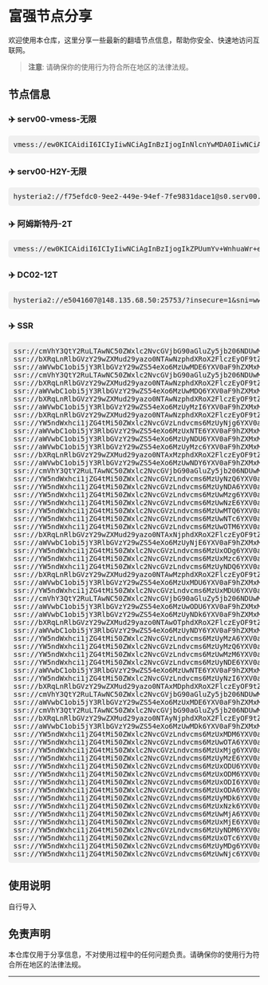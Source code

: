 # 富强节点分享

欢迎使用本仓库，这里分享一些最新的翻墙节点信息，帮助你安全、快速地访问互联网。

> **注意**: 请确保你的使用行为符合所在地区的法律法规。

## 节点信息

### ✈️ serv00-vmess-无限
<pre style="background: #f0f0f0; padding: 10px; border-radius: 5px;">
vmess://ew0KICAidiI6ICIyIiwNCiAgInBzIjogInNlcnYwMDA0IiwNCiAgImFkZCI6ICIxMjguMjA0LjIyMy45NCIsDQogICJwb3J0IjogIjM5MDAxIiwNCiAgImlkIjogIjdlMjgwNDQzLTU3MDctZDI5ZC04ODQxLTM3ODFmY2UyM2RkYiIsDQogICJhaWQiOiAiMCIsDQogICJzY3kiOiAiYXV0byIsDQogICJuZXQiOiAidGNwIiwNCiAgInR5cGUiOiAibm9uZSIsDQogICJob3N0IjogIiIsDQogICJwYXRoIjogIiIsDQogICJ0bHMiOiAiIiwNCiAgInNuaSI6ICIiLA0KICAiYWxwbiI6ICIiDQp9
</pre>
### ✈️ serv00-H2Y-无限
<pre style="background: #f0f0f0; padding: 10px; border-radius: 5px;">
hysteria2://f75efdc0-9ee2-449e-94ef-7fe9831dace1@s0.serv00.com:9044/?sni=qq56607.serv00.net#🇵🇱PL-hy2-k0baya-serv00
</pre>

### ✈️ 阿姆斯特丹-2T
<pre style="background: #f0f0f0; padding: 10px; border-radius: 5px;">
vmess://ew0KICAidiI6ICIyIiwNCiAgInBzIjogIkZPUumYv+WnhuaWr+eJueS4uSIsDQogICJhZGQiOiAiNDUuMTI5LjEzLjIxNCIsDQogICJwb3J0IjogIjgwNDQiLA0KICAiaWQiOiAiYzU1NWRiMTMtYTZiYy00ZWMwLThhNzEtOGQxYzEzZGIzZDM3IiwNCiAgImFpZCI6ICIwIiwNCiAgInNjeSI6ICJhdXRvIiwNCiAgIm5ldCI6ICJ3cyIsDQogICJ0eXBlIjogIm5vbmUiLA0KICAiaG9zdCI6ICJkb3dubG9hZC53aW5kb3dzdXBkYXRlLmNvbSIsDQogICJwYXRoIjogIi9kb3dubG9hZCIsDQogICJ0bHMiOiAibm9uZSIsDQogICJzbmkiOiAiIiwNCiAgImFscG4iOiAiIiwNCiAgImZwIjogIiINCn0=
</pre>

### ✈️ DC02-12T
<pre style="background: #f0f0f0; padding: 10px; border-radius: 5px;">
hysteria2://e5041607@148.135.68.50:25753/?insecure=1&sni=www.bing.com#RN-11BO-H
</pre>
### ✈️ SSR
<pre style="background: #f0f0f0; padding: 10px; border-radius: 5px;">
ssr://cmVhY3QtY2RuLTAwNC50ZWxlc2NvcGVjbG90aGluZy5jb206NDUwMDc6YXV0aF9hZXMxMjhfbWQ1OmFlcy0yNTYtY2ZiOnRsczEuMl90aWNrZXRfYXV0aDphRWRyVVRZNU1UVjBSQS8_cmVtYXJrcz02YWFaNXJpdlgxSmZNVEV3TXcmcHJvdG9wYXJhbT1NelE1TVRreU9uTkZZMUF4U1Rkb1RqSSZvYmZzcGFyYW09WVdwaGVDNXRhV055YjNOdlpuUXVZMjl0
ssr://bXRqLnRlbGVzY29wZXMud29yazo0NTAwNzphdXRoX2FlczEyOF9tZDU6YWVzLTI1Ni1jZmI6dGxzMS4yX3RpY2tldF9hdXRoOmFFZHJVVFk1TVRWMFJBLz9yZW1hcmtzPTZhYVo1cml2WDFKZk1UTTVNZz09JnByb3RvcGFyYW09TXpRNU1Ua3lPbk5GWTFBeFNUZG9Uakk9Jm9iZnNwYXJhbT1ZV3BoZUM1dGFXTnliM052Wm5RdVkyOXQ=
ssr://aWVwbC1obi5jY3RlbGVzY29wZS54eXo6MzUwMDE6YXV0aF9hZXMxMjhfbWQ1OmFlcy0yNTYtY2ZiOnRsczEuMl90aWNrZXRfYXV0aDphRWRyVVRZNU1UVjBSQS8/cmVtYXJrcz02YWFaNXJpdlgxSmZNVFEwT0E9PSZwcm90b3BhcmFtPU16UTVNVGt5T25ORlkxQXhTVGRvVGpJPSZvYmZzcGFyYW09WVdwaGVDNXRhV055YjNOdlpuUXVZMjl0
ssr://cmVhY3QtY2RuLTAwNC50ZWxlc2NvcGVjbG90aGluZy5jb206NDUwMDc6YXV0aF9hZXMxMjhfbWQ1OmFlcy0yNTYtY2ZiOnRsczEuMl90aWNrZXRfYXV0aDphRWRyVVRZNU1UVjBSQS8/cmVtYXJrcz02YWFaNXJpdlgxSmZOemsyJnByb3RvcGFyYW09TXpRNU1Ua3lPbk5GWTFBeFNUZG9Uakk9Jm9iZnNwYXJhbT1ZV3BoZUM1dGFXTnliM052Wm5RdVkyOXQ=
ssr://bXRqLnRlbGVzY29wZXMud29yazo0NTAwNzphdXRoX2FlczEyOF9tZDU6YWVzLTI1Ni1jZmI6dGxzMS4yX3RpY2tldF9hdXRoOmFFZHJVVFk1TVRWMFJBLz9yZW1hcmtzPTZhYVo1cml2WDFKZk1UTTVNdz09JnByb3RvcGFyYW09TXpRNU1Ua3lPbk5GWTFBeFNUZG9Uakk9Jm9iZnNwYXJhbT1ZV3BoZUM1dGFXTnliM052Wm5RdVkyOXQ=
ssr://aWVwbC1obi5jY3RlbGVzY29wZS54eXo6MzUwMDQ6YXV0aF9hZXMxMjhfbWQ1OmFlcy0yNTYtY2ZiOnRsczEuMl90aWNrZXRfYXV0aDphRWRyVVRZNU1UVjBSQS8/cmVtYXJrcz02YWFaNXJpdlgxSmZNVFEwT1E9PSZwcm90b3BhcmFtPU16UTVNVGt5T25ORlkxQXhTVGRvVGpJPSZvYmZzcGFyYW09WVdwaGVDNXRhV055YjNOdlpuUXVZMjl0
ssr://bXRqLnRlbGVzY29wZXMud29yazo0NTAwNzphdXRoX2FlczEyOF9tZDU6YWVzLTI1Ni1jZmI6dGxzMS4yX3RpY2tldF9hdXRoOmFFZHJVVFk1TVRWMFJBLz9yZW1hcmtzPTZhYVo1cml2WDFKZk1UTTVOdz09JnByb3RvcGFyYW09TXpRNU1Ua3lPbk5GWTFBeFNUZG9Uakk9Jm9iZnNwYXJhbT1ZV3BoZUM1dGFXTnliM052Wm5RdVkyOXQ=
ssr://aWVwbC1obi5jY3RlbGVzY29wZS54eXo6MzUyMzI6YXV0aF9hZXMxMjhfbWQ1OmFlcy0yNTYtY2ZiOnRsczEuMl90aWNrZXRfYXV0aDphRWRyVVRZNU1UVjBSQS8/cmVtYXJrcz02YWFaNXJpdlgxSmZNVFE0T1E9PSZwcm90b3BhcmFtPU16UTVNVGt5T25ORlkxQXhTVGRvVGpJPSZvYmZzcGFyYW09WVdwaGVDNXRhV055YjNOdlpuUXVZMjl0
ssr://bXRqLnRlbGVzY29wZXMud29yazo0NTAwNzphdXRoX2FlczEyOF9tZDU6YWVzLTI1Ni1jZmI6dGxzMS4yX3RpY2tldF9hdXRoOmFFZHJVVFk1TVRWMFJBLz9yZW1hcmtzPTZhYVo1cml2WDFKZk1UVTVNZz09JnByb3RvcGFyYW09TXpRNU1Ua3lPbk5GWTFBeFNUZG9Uakk9Jm9iZnNwYXJhbT1ZV3BoZUM1dGFXTnliM052Wm5RdVkyOXQ=
ssr://YW5ndWxhci1jZG4tMi50ZWxlc2NvcGVzLndvcms6MzUyNjg6YXV0aF9hZXMxMjhfbWQ1OmFlcy0yNTYtY2ZiOnRsczEuMl90aWNrZXRfYXV0aDphRWRyVVRZNU1UVjBSQS8/cmVtYXJrcz02YWFaNXJpdlgxSmZNVFU1TkE9PSZwcm90b3BhcmFtPU16UTVNVGt5T25ORlkxQXhTVGRvVGpJPSZvYmZzcGFyYW09WVdwaGVDNXRhV055YjNOdlpuUXVZMjl0
ssr://aWVwbC1obi5jY3RlbGVzY29wZS54eXo6MzUxNTE6YXV0aF9hZXMxMjhfbWQ1OmFlcy0yNTYtY2ZiOnRsczEuMl90aWNrZXRfYXV0aDphRWRyVVRZNU1UVjBSQS8/cmVtYXJrcz02YWFaNXJpdlgxSmZNVFEzTlE9PSZwcm90b3BhcmFtPU16UTVNVGt5T25ORlkxQXhTVGRvVGpJPSZvYmZzcGFyYW09WVdwaGVDNXRhV055YjNOdlpuUXVZMjl0
ssr://aWVwbC1obi5jY3RlbGVzY29wZS54eXo6MzUyNDU6YXV0aF9hZXMxMjhfbWQ1OmFlcy0yNTYtY2ZiOnRsczEuMl90aWNrZXRfYXV0aDphRWRyVVRZNU1UVjBSQS8/cmVtYXJrcz01WSt3NXJtK1gxSmZNVFE1Tnc9PSZwcm90b3BhcmFtPU16UTVNVGt5T25ORlkxQXhTVGRvVGpJPSZvYmZzcGFyYW09WVdwaGVDNXRhV055YjNOdlpuUXVZMjl0
ssr://aWVwbC1obi5jY3RlbGVzY29wZS54eXo6MzUyMzc6YXV0aF9hZXMxMjhfbWQ1OmFlcy0yNTYtY2ZiOnRsczEuMl90aWNrZXRfYXV0aDphRWRyVVRZNU1UVjBSQS8/cmVtYXJrcz01WSt3NXJtK1gxSmZNVFE1TVE9PSZwcm90b3BhcmFtPU16UTVNVGt5T25ORlkxQXhTVGRvVGpJPSZvYmZzcGFyYW09WVdwaGVDNXRhV055YjNOdlpuUXVZMjl0
ssr://bXRqLnRlbGVzY29wZXMud29yazo0NTAxMzphdXRoX2FlczEyOF9tZDU6YWVzLTI1Ni1jZmI6dGxzMS4yX3RpY2tldF9hdXRoOmFFZHJVVFk1TVRWMFJBLz9yZW1hcmtzPTVZK3c1cm0rWDFKZk1UUXdPUT09JnByb3RvcGFyYW09TXpRNU1Ua3lPbk5GWTFBeFNUZG9Uakk9Jm9iZnNwYXJhbT1ZV3BoZUM1dGFXTnliM052Wm5RdVkyOXQ=
ssr://aWVwbC1obi5jY3RlbGVzY29wZS54eXo6MzUwNDY6YXV0aF9hZXMxMjhfbWQ1OmFlcy0yNTYtY2ZiOnRsczEuMl90aWNrZXRfYXV0aDphRWRyVVRZNU1UVjBSQS8/cmVtYXJrcz01WSt3NXJtK1gxSmZNVFExTnc9PSZwcm90b3BhcmFtPU16UTVNVGt5T25ORlkxQXhTVGRvVGpJPSZvYmZzcGFyYW09WVdwaGVDNXRhV055YjNOdlpuUXVZMjl0
ssr://cmVhY3QtY2RuLTAwNC50ZWxlc2NvcGVjbG90aGluZy5jb206NDUwMTM6YXV0aF9hZXMxMjhfbWQ1OmFlcy0yNTYtY2ZiOnRsczEuMl90aWNrZXRfYXV0aDphRWRyVVRZNU1UVjBSQS8/cmVtYXJrcz01WSt3NXJtK1gxSmZNVFV4TWc9PSZwcm90b3BhcmFtPU16UTVNVGt5T25ORlkxQXhTVGRvVGpJPSZvYmZzcGFyYW09WVdwaGVDNXRhV055YjNOdlpuUXVZMjl0
ssr://YW5ndWxhci1jZG4tMi50ZWxlc2NvcGVzLndvcms6MzUyNzQ6YXV0aF9hZXMxMjhfbWQ1OmFlcy0yNTYtY2ZiOnRsczEuMl90aWNrZXRfYXV0aDphRWRyVVRZNU1UVjBSQS8/cmVtYXJrcz01cjZ6Nlplb1gxSmZNVGN4TkE9PSZwcm90b3BhcmFtPU16UTVNVGt5T25ORlkxQXhTVGRvVGpJPSZvYmZzcGFyYW09WVdwaGVDNXRhV055YjNOdlpuUXVZMjl0
ssr://YW5ndWxhci1jZG4tMi50ZWxlc2NvcGVzLndvcms6MzUyNDA6YXV0aF9hZXMxMjhfbWQ1OmFlcy0yNTYtY2ZiOnRsczEuMl90aWNrZXRfYXV0aDphRWRyVVRZNU1UVjBSQS8/cmVtYXJrcz01ck93NVp1OVgxSmZNVEF4TXc9PSZwcm90b3BhcmFtPU16UTVNVGt5T25ORlkxQXhTVGRvVGpJPSZvYmZzcGFyYW09WVdwaGVDNXRhV055YjNOdlpuUXVZMjl0
ssr://YW5ndWxhci1jZG4tMi50ZWxlc2NvcGVzLndvcms6MzUwMzg6YXV0aF9hZXMxMjhfbWQ1OmFlcy0yNTYtY2ZiOnRsczEuMl90aWNrZXRfYXV0aDphRWRyVVRZNU1UVjBSQS8/cmVtYXJrcz01cjZ6NWFTbjVZaXA1THFhWDFKZk1UVTJNdz09JnByb3RvcGFyYW09TXpRNU1Ua3lPbk5GWTFBeFNUZG9Uakk9Jm9iZnNwYXJhbT1ZV3BoZUM1dGFXTnliM052Wm5RdVkyOXQ=
ssr://YW5ndWxhci1jZG4tMi50ZWxlc2NvcGVzLndvcms6MzUwNzE6YXV0aF9hZXMxMjhfbWQ1OmFlcy0yNTYtY2ZiOnRsczEuMl90aWNrZXRfYXV0aDphRWRyVVRZNU1UVjBSQS8/cmVtYXJrcz01NUdlNVlXNFgxSmZNVFUzTVE9PSZwcm90b3BhcmFtPU16UTVNVGt5T25ORlkxQXhTVGRvVGpJPSZvYmZzcGFyYW09WVdwaGVDNXRhV055YjNOdlpuUXVZMjl0
ssr://YW5ndWxhci1jZG4tMi50ZWxlc2NvcGVzLndvcms6MzUwMTQ6YXV0aF9hZXMxMjhfbWQ1OmFlcy0yNTYtY2ZiOnRsczEuMl90aWNrZXRfYXV0aDphRWRyVVRZNU1UVjBSQS8/cmVtYXJrcz01ck9WNVp1OVgxSmZNVFUyTVE9PSZwcm90b3BhcmFtPU16UTVNVGt5T25ORlkxQXhTVGRvVGpJPSZvYmZzcGFyYW09WVdwaGVDNXRhV055YjNOdlpuUXVZMjl0
ssr://YW5ndWxhci1jZG4tMi50ZWxlc2NvcGVzLndvcms6MzUwNTc6YXV0aF9hZXMxMjhfbWQ1OmFlcy0yNTYtY2ZiOnRsczEuMl90aWNrZXRfYXV0aDphRWRyVVRZNU1UVjBSQS8/cmVtYXJrcz01YjYzNVp1OVgxSmZNVFUyTnc9PSZwcm90b3BhcmFtPU16UTVNVGt5T25ORlkxQXhTVGRvVGpJPSZvYmZzcGFyYW09WVdwaGVDNXRhV055YjNOdlpuUXVZMjl0
ssr://YW5ndWxhci1jZG4tMi50ZWxlc2NvcGVzLndvcms6MzUwOTM6YXV0aF9hZXMxMjhfbWQ1OmFlcy0yNTYtY2ZiOnRsczEuMl90aWNrZXRfYXV0aDphRWRyVVRZNU1UVjBSQS8/cmVtYXJrcz01WTJ3NWJxbVgxSmZPRFkzJnByb3RvcGFyYW09TXpRNU1Ua3lPbk5GWTFBeFNUZG9Uakk9Jm9iZnNwYXJhbT1ZV3BoZUM1dGFXTnliM052Wm5RdVkyOXQ=
ssr://bXRqLnRlbGVzY29wZXMud29yazo0NTAxNjphdXRoX2FlczEyOF9tZDU6YWVzLTI1Ni1jZmI6dGxzMS4yX3RpY2tldF9hdXRoOmFFZHJVVFk1TVRWMFJBLz9yZW1hcmtzPTZMYUs1WTJYWDFKZk1UUXhOQT09JnByb3RvcGFyYW09TXpRNU1Ua3lPbk5GWTFBeFNUZG9Uakk9Jm9iZnNwYXJhbT1ZV3BoZUM1dGFXTnliM052Wm5RdVkyOXQ=
ssr://aWVwbC1obi5jY3RlbGVzY29wZS54eXo6MzUyNjE6YXV0aF9hZXMxMjhfbWQ1OmFlcy0yNTYtY2ZiOnRsczEuMl90aWNrZXRfYXV0aDphRWRyVVRZNU1UVjBSQS8/cmVtYXJrcz02TGFLNVkyWFgxSmZNVFV3TVE9PSZwcm90b3BhcmFtPU16UTVNVGt5T25ORlkxQXhTVGRvVGpJPSZvYmZzcGFyYW09WVdwaGVDNXRhV055YjNOdlpuUXVZMjl0
ssr://YW5ndWxhci1jZG4tMi50ZWxlc2NvcGVzLndvcms6MzUxODg6YXV0aF9hZXMxMjhfbWQ1OmFlcy0yNTYtY2ZiOnRsczEuMl90aWNrZXRfYXV0aDphRWRyVVRZNU1UVjBSQS8/cmVtYXJrcz02YW1zNXAybDZLVy81THFhWDFKZk1UVTRNQT09JnByb3RvcGFyYW09TXpRNU1Ua3lPbk5GWTFBeFNUZG9Uakk9Jm9iZnNwYXJhbT1ZV3BoZUM1dGFXTnliM052Wm5RdVkyOXQ=
ssr://YW5ndWxhci1jZG4tMi50ZWxlc2NvcGVzLndvcms6MzUxMzc6YXV0aF9hZXMxMjhfbWQ1OmFlcy0yNTYtY2ZiOnRsczEuMl90aWNrZXRfYXV0aDphRWRyVVRZNU1UVjBSQS8/cmVtYXJrcz01NGl4NXJLWjViQzg1THFhWDFKZk9UQTEmcHJvdG9wYXJhbT1NelE1TVRreU9uTkZZMUF4U1Rkb1RqST0mb2Jmc3BhcmFtPVlXcGhlQzV0YVdOeWIzTnZablF1WTI5dA==
ssr://YW5ndWxhci1jZG4tMi50ZWxlc2NvcGVzLndvcms6MzUyNDQ6YXV0aF9hZXMxMjhfbWQ1OmFlcy0yNTYtY2ZiOnRsczEuMl90aWNrZXRfYXV0aDphRWRyVVRZNU1UVjBSQS8/cmVtYXJrcz01WTJYNloyZVgxSmZNVEF6TkE9PSZwcm90b3BhcmFtPU16UTVNVGt5T25ORlkxQXhTVGRvVGpJPSZvYmZzcGFyYW09WVdwaGVDNXRhV055YjNOdlpuUXVZMjl0
ssr://bXRqLnRlbGVzY29wZXMud29yazo0NTAwMzphdXRoX2FlczEyOF9tZDU6YWVzLTI1Ni1jZmI6dGxzMS4yX3RpY2tldF9hdXRoOmFFZHJVVFk1TVRWMFJBLz9yZW1hcmtzPTVZcWc1b3UvNWFTblgxSmZNVFF4T0E9PSZwcm90b3BhcmFtPU16UTVNVGt5T25ORlkxQXhTVGRvVGpJPSZvYmZzcGFyYW09WVdwaGVDNXRhV055YjNOdlpuUXVZMjl0
ssr://aWVwbC1obi5jY3RlbGVzY29wZS54eXo6MzUxMDU6YXV0aF9hZXMxMjhfbWQ1OmFlcy0yNTYtY2ZiOnRsczEuMl90aWNrZXRfYXV0aDphRWRyVVRZNU1UVjBSQS8/cmVtYXJrcz01WXFnNW91LzVhU25YMUpmTVRRM01RPT0mcHJvdG9wYXJhbT1NelE1TVRreU9uTkZZMUF4U1Rkb1RqST0mb2Jmc3BhcmFtPVlXcGhlQzV0YVdOeWIzTnZablF1WTI5dA==
ssr://YW5ndWxhci1jZG4tMi50ZWxlc2NvcGVzLndvcms6MzUxMDU6YXV0aF9hZXMxMjhfbWQ1OmFlcy0yNTYtY2ZiOnRsczEuMl90aWNrZXRfYXV0aDphRWRyVVRZNU1UVjBSQS8/cmVtYXJrcz01WXFnNW91LzVhU25YMUpmTVRVM053PT0mcHJvdG9wYXJhbT1NelE1TVRreU9uTkZZMUF4U1Rkb1RqST0mb2Jmc3BhcmFtPVlXcGhlQzV0YVdOeWIzTnZablF1WTI5dA==
ssr://cmVhY3QtY2RuLTAwNC50ZWxlc2NvcGVjbG90aGluZy5jb206NDUwMDk6YXV0aF9hZXMxMjhfbWQ1OmFlcy0yNTYtY2ZiOnRsczEuMl90aWNrZXRfYXV0aDphRWRyVVRZNU1UVjBSQS8/cmVtYXJrcz01cGVsNXB5c1gxSmZNVFEwJnByb3RvcGFyYW09TXpRNU1Ua3lPbk5GWTFBeFNUZG9Uakk9Jm9iZnNwYXJhbT1ZV3BoZUM1dGFXTnliM052Wm5RdVkyOXQ=
ssr://aWVwbC1obi5jY3RlbGVzY29wZS54eXo6MzUwODU6YXV0aF9hZXMxMjhfbWQ1OmFlcy0yNTYtY2ZiOnRsczEuMl90aWNrZXRfYXV0aDphRWRyVVRZNU1UVjBSQS8/cmVtYXJrcz01cGVsNXB5c1gxSmZNVFEyTkE9PSZwcm90b3BhcmFtPU16UTVNVGt5T25ORlkxQXhTVGRvVGpJPSZvYmZzcGFyYW09WVdwaGVDNXRhV055YjNOdlpuUXVZMjl0
ssr://aWVwbC1obi5jY3RlbGVzY29wZS54eXo6MzUyNDk6YXV0aF9hZXMxMjhfbWQ1OmFlcy0yNTYtY2ZiOnRsczEuMl90aWNrZXRfYXV0aDphRWRyVVRZNU1UVjBSQS8/cmVtYXJrcz01cGVsNXB5c1gxSmZNVFE1T1E9PSZwcm90b3BhcmFtPU16UTVNVGt5T25ORlkxQXhTVGRvVGpJPSZvYmZzcGFyYW09WVdwaGVDNXRhV055YjNOdlpuUXVZMjl0
ssr://bXRqLnRlbGVzY29wZXMud29yazo0NTAwOTphdXRoX2FlczEyOF9tZDU6YWVzLTI1Ni1jZmI6dGxzMS4yX3RpY2tldF9hdXRoOmFFZHJVVFk1TVRWMFJBLz9yZW1hcmtzPTVwZWw1cHlzWDFKZk1UUXlNQT09JnByb3RvcGFyYW09TXpRNU1Ua3lPbk5GWTFBeFNUZG9Uakk9Jm9iZnNwYXJhbT1ZV3BoZUM1dGFXTnliM052Wm5RdVkyOXQ=
ssr://aWVwbC1obi5jY3RlbGVzY29wZS54eXo6MzUyNDY6YXV0aF9hZXMxMjhfbWQ1OmFlcy0yNTYtY2ZiOnRsczEuMl90aWNrZXRfYXV0aDphRWRyVVRZNU1UVjBSQS8/cmVtYXJrcz01cGVsNXB5c1gxSmZNVFE1T0E9PSZwcm90b3BhcmFtPU16UTVNVGt5T25ORlkxQXhTVGRvVGpJPSZvYmZzcGFyYW09WVdwaGVDNXRhV055YjNOdlpuUXVZMjl0
ssr://YW5ndWxhci1jZG4tMi50ZWxlc2NvcGVzLndvcms6MzUyMzA6YXV0aF9hZXMxMjhfbWQ1OmFlcy0yNTYtY2ZiOnRsczEuMl90aWNrZXRfYXV0aDphRWRyVVRZNU1UVjBSQS8/cmVtYXJrcz02TCtxNW91Y1gxSmZPVGMzJnByb3RvcGFyYW09TXpRNU1Ua3lPbk5GWTFBeFNUZG9Uakk9Jm9iZnNwYXJhbT1ZV3BoZUM1dGFXTnliM052Wm5RdVkyOXQ=
ssr://YW5ndWxhci1jZG4tMi50ZWxlc2NvcGVzLndvcms6MzUyMzQ6YXV0aF9hZXMxMjhfbWQ1OmFlcy0yNTYtY2ZiOnRsczEuMl90aWNrZXRfYXV0aDphRWRyVVRZNU1UVjBSQS8/cmVtYXJrcz01cCtzNVorVTVhK29YMUpmT1RreSZwcm90b3BhcmFtPU16UTVNVGt5T25ORlkxQXhTVGRvVGpJPSZvYmZzcGFyYW09WVdwaGVDNXRhV055YjNOdlpuUXVZMjl0
ssr://YW5ndWxhci1jZG4tMi50ZWxlc2NvcGVzLndvcms6MzUwMzM6YXV0aF9hZXMxMjhfbWQ1OmFlcy0yNTYtY2ZiOnRsczEuMl90aWNrZXRfYXV0aDphRWRyVVRZNU1UVjBSQS8/cmVtYXJrcz02SSt5NWI2TDVhNitYMUpmT0RFdyZwcm90b3BhcmFtPU16UTVNVGt5T25ORlkxQXhTVGRvVGpJPSZvYmZzcGFyYW09WVdwaGVDNXRhV055YjNOdlpuUXVZMjl0
ssr://YW5ndWxhci1jZG4tMi50ZWxlc2NvcGVzLndvcms6MzUyNDE6YXV0aF9hZXMxMjhfbWQ1OmFlcy0yNTYtY2ZiOnRsczEuMl90aWNrZXRfYXV0aDphRWRyVVRZNU1UVjBSQS8/cmVtYXJrcz01NUdlNWFPclgxSmZNVEF4T0E9PSZwcm90b3BhcmFtPU16UTVNVGt5T25ORlkxQXhTVGRvVGpJPSZvYmZzcGFyYW09WVdwaGVDNXRhV055YjNOdlpuUXVZMjl0
ssr://aWVwbC1obi5jY3RlbGVzY29wZS54eXo6MzUwNTE6YXV0aF9hZXMxMjhfbWQ1OmFlcy0yNTYtY2ZiOnRsczEuMl90aWNrZXRfYXV0aDphRWRyVVRZNU1UVjBSQS8/cmVtYXJrcz01cGF3NVlxZzVaMmhYMUpmTVRRMU9BPT0mcHJvdG9wYXJhbT1NelE1TVRreU9uTkZZMUF4U1Rkb1RqST0mb2Jmc3BhcmFtPVlXcGhlQzV0YVdOeWIzTnZablF1WTI5dA==
ssr://YW5ndWxhci1jZG4tMi50ZWxlc2NvcGVzLndvcms6MzUyNzI6YXV0aF9hZXMxMjhfbWQ1OmFlcy0yNTYtY2ZiOnRsczEuMl90aWNrZXRfYXV0aDphRWRyVVRZNU1UVjBSQS8/cmVtYXJrcz01cGF3NVlxZzVaMmhYMUpmTVRjd09RPT0mcHJvdG9wYXJhbT1NelE1TVRreU9uTkZZMUF4U1Rkb1RqST0mb2Jmc3BhcmFtPVlXcGhlQzV0YVdOeWIzTnZablF1WTI5dA==
ssr://bXRqLnRlbGVzY29wZXMud29yazo0NTAxMDphdXRoX2FlczEyOF9tZDU6YWVzLTI1Ni1jZmI6dGxzMS4yX3RpY2tldF9hdXRoOmFFZHJVVFk1TVRWMFJBLz9yZW1hcmtzPTZaK3A1WnU5WDFKZk1UUXlNdz09JnByb3RvcGFyYW09TXpRNU1Ua3lPbk5GWTFBeFNUZG9Uakk9Jm9iZnNwYXJhbT1ZV3BoZUM1dGFXTnliM052Wm5RdVkyOXQ=
ssr://cmVhY3QtY2RuLTAwNC50ZWxlc2NvcGVjbG90aGluZy5jb206NDUwMTA6YXV0aF9hZXMxMjhfbWQ1OmFlcy0yNTYtY2ZiOnRsczEuMl90aWNrZXRfYXV0aDphRWRyVVRZNU1UVjBSQS8/cmVtYXJrcz02WitwNVp1OVgxSmZNVFV5TVE9PSZwcm90b3BhcmFtPU16UTVNVGt5T25ORlkxQXhTVGRvVGpJPSZvYmZzcGFyYW09WVdwaGVDNXRhV055YjNOdlpuUXVZMjl0
ssr://aWVwbC1obi5jY3RlbGVzY29wZS54eXo6MzUxMDE6YXV0aF9hZXMxMjhfbWQ1OmFlcy0yNTYtY2ZiOnRsczEuMl90aWNrZXRfYXV0aDphRWRyVVRZNU1UVjBSQS8/cmVtYXJrcz02WitwNVp1OVgxSmZNVFEyT1E9PSZwcm90b3BhcmFtPU16UTVNVGt5T25ORlkxQXhTVGRvVGpJPSZvYmZzcGFyYW09WVdwaGVDNXRhV055YjNOdlpuUXVZMjl0
ssr://cmVhY3QtY2RuLTAwNC50ZWxlc2NvcGVjbG90aGluZy5jb206NDUwMjY6YXV0aF9hZXMxMjhfbWQ1OmFlcy0yNTYtY2ZiOnRsczEuMl90aWNrZXRfYXV0aDphRWRyVVRZNU1UVjBSQS8/cmVtYXJrcz01NzZPNVp1OVgxSmZNVEV3T0E9PSZwcm90b3BhcmFtPU16UTVNVGt5T25ORlkxQXhTVGRvVGpJPSZvYmZzcGFyYW09WVdwaGVDNXRhV055YjNOdlpuUXVZMjl0
ssr://bXRqLnRlbGVzY29wZXMud29yazo0NTAyNjphdXRoX2FlczEyOF9tZDU6YWVzLTI1Ni1jZmI6dGxzMS4yX3RpY2tldF9hdXRoOmFFZHJVVFk1TVRWMFJBLz9yZW1hcmtzPTU3Nk81WnU5WDFKZk1UTTVPQT09JnByb3RvcGFyYW09TXpRNU1Ua3lPbk5GWTFBeFNUZG9Uakk9Jm9iZnNwYXJhbT1ZV3BoZUM1dGFXTnliM052Wm5RdVkyOXQ=
ssr://aWVwbC1obi5jY3RlbGVzY29wZS54eXo6MzUwMDk6YXV0aF9hZXMxMjhfbWQ1OmFlcy0yNTYtY2ZiOnRsczEuMl90aWNrZXRfYXV0aDphRWRyVVRZNU1UVjBSQS8/cmVtYXJrcz01NzZPNVp1OVgxSmZNVFExTUE9PSZwcm90b3BhcmFtPU16UTVNVGt5T25ORlkxQXhTVGRvVGpJPSZvYmZzcGFyYW09WVdwaGVDNXRhV055YjNOdlpuUXVZMjl0
ssr://YW5ndWxhci1jZG4tMi50ZWxlc2NvcGVzLndvcms6MzUxMDM6YXV0aF9hZXMxMjhfbWQ1OmFlcy0yNTYtY2ZiOnRsczEuMl90aWNrZXRfYXV0aDphRWRyVVRZNU1UVjBSQS8/cmVtYXJrcz01NzZPNVp1OVgxSmZNVFUzTmc9PSZwcm90b3BhcmFtPU16UTVNVGt5T25ORlkxQXhTVGRvVGpJPSZvYmZzcGFyYW09WVdwaGVDNXRhV055YjNOdlpuUXVZMjl0
ssr://YW5ndWxhci1jZG4tMi50ZWxlc2NvcGVzLndvcms6MzUwOTA6YXV0aF9hZXMxMjhfbWQ1OmFlcy0yNTYtY2ZiOnRsczEuMl90aWNrZXRfYXV0aDphRWRyVVRZNU1UVjBSQS8/cmVtYXJrcz01NGl4NWJDVTVZV3dYMUpmTVRVM013PT0mcHJvdG9wYXJhbT1NelE1TVRreU9uTkZZMUF4U1Rkb1RqST0mb2Jmc3BhcmFtPVlXcGhlQzV0YVdOeWIzTnZablF1WTI5dA==
ssr://YW5ndWxhci1jZG4tMi50ZWxlc2NvcGVzLndvcms6MzUxMjg6YXV0aF9hZXMxMjhfbWQ1OmFlcy0yNTYtY2ZiOnRsczEuMl90aWNrZXRfYXV0aDphRWRyVVRZNU1UVjBSQS8/cmVtYXJrcz02WmkvNWFHZTVvdWM1NWFHWDFKZk9EazUmcHJvdG9wYXJhbT1NelE1TVRreU9uTkZZMUF4U1Rkb1RqST0mb2Jmc3BhcmFtPVlXcGhlQzV0YVdOeWIzTnZablF1WTI5dA==
ssr://YW5ndWxhci1jZG4tMi50ZWxlc2NvcGVzLndvcms6MzUyMzE6YXV0aF9hZXMxMjhfbWQ1OmFlcy0yNTYtY2ZiOnRsczEuMl90aWNrZXRfYXV0aDphRWRyVVRZNU1UVjBSQS8/cmVtYXJrcz01TCtFNTcyWDVwYXZYMUpmT1RneSZwcm90b3BhcmFtPU16UTVNVGt5T25ORlkxQXhTVGRvVGpJPSZvYmZzcGFyYW09WVdwaGVDNXRhV055YjNOdlpuUXVZMjl0
ssr://YW5ndWxhci1jZG4tMi50ZWxlc2NvcGVzLndvcms6MzUxODU6YXV0aF9hZXMxMjhfbWQ1OmFlcy0yNTYtY2ZiOnRsczEuMl90aWNrZXRfYXV0aDphRWRyVVRZNU1UVjBSQS8/cmVtYXJrcz01THVsNklteTVZaVhYMUpmT1RVeSZwcm90b3BhcmFtPU16UTVNVGt5T25ORlkxQXhTVGRvVGpJPSZvYmZzcGFyYW09WVdwaGVDNXRhV055YjNOdlpuUXVZMjl0
ssr://YW5ndWxhci1jZG4tMi50ZWxlc2NvcGVzLndvcms6MzUxODM6YXV0aF9hZXMxMjhfbWQ1OmFlcy0yNTYtY2ZiOnRsczEuMl90aWNrZXRfYXV0aDphRWRyVVRZNU1UVjBSQS8/cmVtYXJrcz01TG1NNVlXTDVZV3dYMUpmT1RRMyZwcm90b3BhcmFtPU16UTVNVGt5T25ORlkxQXhTVGRvVGpJPSZvYmZzcGFyYW09WVdwaGVDNXRhV055YjNOdlpuUXVZMjl0
ssr://YW5ndWxhci1jZG4tMi50ZWxlc2NvcGVzLndvcms6MzUxODI6YXV0aF9hZXMxMjhfbWQ1OmFlcy0yNTYtY2ZiOnRsczEuMl90aWNrZXRfYXV0aDphRWRyVVRZNU1UVjBSQS8/cmVtYXJrcz02S1cvNTQrdDU0bVpYMUpmT1RReSZwcm90b3BhcmFtPU16UTVNVGt5T25ORlkxQXhTVGRvVGpJPSZvYmZzcGFyYW09WVdwaGVDNXRhV055YjNOdlpuUXVZMjl0
ssr://YW5ndWxhci1jZG4tMi50ZWxlc2NvcGVzLndvcms6MzUxODA6YXV0aF9hZXMxMjhfbWQ1OmFlcy0yNTYtY2ZiOnRsczEuMl90aWNrZXRfYXV0aDphRWRyVVRZNU1UVjBSQS8/cmVtYXJrcz01TCtkNVlxZzVZaXA1THFhWDFKZk9UTTMmcHJvdG9wYXJhbT1NelE1TVRreU9uTkZZMUF4U1Rkb1RqST0mb2Jmc3BhcmFtPVlXcGhlQzV0YVdOeWIzTnZablF1WTI5dA==
ssr://YW5ndWxhci1jZG4tMi50ZWxlc2NvcGVzLndvcms6MzUyMDk6YXV0aF9hZXMxMjhfbWQ1OmFlcy0yNTYtY2ZiOnRsczEuMl90aWNrZXRfYXV0aDphRWRyVVRZNU1UVjBSQS8/cmVtYXJrcz01WXlJNTRtWjVZaXBYMUpmT1RjeSZwcm90b3BhcmFtPU16UTVNVGt5T25ORlkxQXhTVGRvVGpJPSZvYmZzcGFyYW09WVdwaGVDNXRhV055YjNOdlpuUXVZMjl0
ssr://YW5ndWxhci1jZG4tMi50ZWxlc2NvcGVzLndvcms6MzUxNzk6YXV0aF9hZXMxMjhfbWQ1OmFlcy0yNTYtY2ZiOnRsczEuMl90aWNrZXRfYXV0aDphRWRyVVRZNU1UVjBSQS8/cmVtYXJrcz01WWF3NWJLYlgxSmZPVE15JnByb3RvcGFyYW09TXpRNU1Ua3lPbk5GWTFBeFNUZG9Uakk9Jm9iZnNwYXJhbT1ZV3BoZUM1dGFXTnliM052Wm5RdVkyOXQ=
ssr://YW5ndWxhci1jZG4tMi50ZWxlc2NvcGVzLndvcms6MzUwMjA6YXV0aF9hZXMxMjhfbWQ1OmFlcy0yNTYtY2ZiOnRsczEuMl90aWNrZXRfYXV0aDphRWRyVVRZNU1UVjBSQS8/cmVtYXJrcz02STIzNVlXd1gxSmZOemswJnByb3RvcGFyYW09TXpRNU1Ua3lPbk5GWTFBeFNUZG9Uakk9Jm9iZnNwYXJhbT1ZV3BoZUM1dGFXTnliM052Wm5RdVkyOXQ=
ssr://YW5ndWxhci1jZG4tMi50ZWxlc2NvcGVzLndvcms6MzUxMjE6YXV0aF9hZXMxMjhfbWQ1OmFlcy0yNTYtY2ZiOnRsczEuMl90aWNrZXRfYXV0aDphRWRyVVRZNU1UVjBSQS8/cmVtYXJrcz02WmkvNXFDNTVidTNYMUpmT0RrMCZwcm90b3BhcmFtPU16UTVNVGt5T25ORlkxQXhTVGRvVGpJPSZvYmZzcGFyYW09WVdwaGVDNXRhV055YjNOdlpuUXVZMjl0
ssr://YW5ndWxhci1jZG4tMi50ZWxlc2NvcGVzLndvcms6MzUyNDM6YXV0aF9hZXMxMjhfbWQ1OmFlcy0yNTYtY2ZiOnRsczEuMl90aWNrZXRfYXV0aDphRWRyVVRZNU1UVjBSQS8/cmVtYXJrcz01YmUwNktXL1gxSmZNVEF5T1E9PSZwcm90b3BhcmFtPU16UTVNVGt5T25ORlkxQXhTVGRvVGpJPSZvYmZzcGFyYW09WVdwaGVDNXRhV055YjNOdlpuUXVZMjl0
ssr://YW5ndWxhci1jZG4tMi50ZWxlc2NvcGVzLndvcms6MzUxOTc6YXV0aF9hZXMxMjhfbWQ1OmFlcy0yNTYtY2ZiOnRsczEuMl90aWNrZXRfYXV0aDphRWRyVVRZNU1UVjBSQS8/cmVtYXJrcz01WTJ3NWJxbTViQzg2S1cvNUxxYVgxSmZPVFl5JnByb3RvcGFyYW09TXpRNU1Ua3lPbk5GWTFBeFNUZG9Uakk9Jm9iZnNwYXJhbT1ZV3BoZUM1dGFXTnliM052Wm5RdVkyOXQ=
ssr://YW5ndWxhci1jZG4tMi50ZWxlc2NvcGVzLndvcms6MzUyMDg6YXV0aF9hZXMxMjhfbWQ1OmFlcy0yNTYtY2ZiOnRsczEuMl90aWNrZXRfYXV0aDphRWRyVVRZNU1UVjBSQS8/cmVtYXJrcz01b1NQNWFTbjVZaXBYMUpmT1RZMyZwcm90b3BhcmFtPU16UTVNVGt5T25ORlkxQXhTVGRvVGpJPSZvYmZzcGFyYW09WVdwaGVDNXRhV055YjNOdlpuUXVZMjl0
ssr://YW5ndWxhci1jZG4tMi50ZWxlc2NvcGVzLndvcms6MzUwNjc6YXV0aF9hZXMxMjhfbWQ1OmFlcy0yNTYtY2ZiOnRsczEuMl90aWNrZXRfYXV0aDphRWRyVVRZNU1UVjBSQS8/cmVtYXJrcz01WnlmNklDejVZVzJYMUpmTVRVMk9RPT0mcHJvdG9wYXJhbT1NelE1TVRreU9uTkZZMUF4U1Rkb1RqST0mb2Jmc3BhcmFtPVlXcGhlQzV0YVdOeWIzTnZablF1WTI5dA==
</pre>


## 使用说明

自行导入

## 免责声明

本仓库仅用于分享信息，不对使用过程中的任何问题负责。请确保你的使用行为符合所在地区的法律法规。

---
